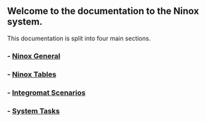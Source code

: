 ## Welcome to the documentation to the Ninox system.

This documentation is split into four main sections.

### - [Ninox General](ninoxGeneral/index.md)

### - [Ninox Tables](ninoxTables/index.md)

### - [Integromat Scenarios](integromatScenarios/index.md)

### - [System Tasks](systemTasks/index.md)
